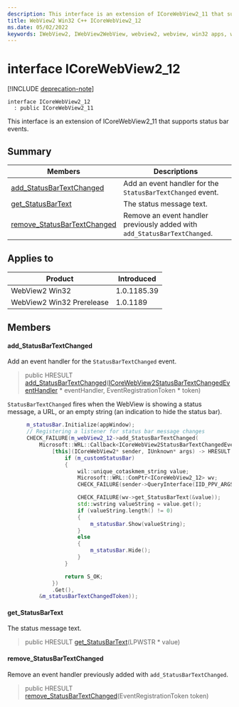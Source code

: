 ```yaml
---
description: This interface is an extension of ICoreWebView2_11 that supports status bar events.
title: WebView2 Win32 C++ ICoreWebView2_12
ms.date: 05/02/2022
keywords: IWebView2, IWebView2WebView, webview2, webview, win32 apps, win32, edge, ICoreWebView2, ICoreWebView2Controller, browser control, edge html, ICoreWebView2_12
---
```


# interface ICoreWebView2_12

[!INCLUDE [deprecation-note](../includes/deprecation-note.md)]

```
interface ICoreWebView2_12
  : public ICoreWebView2_11
```

This interface is an extension of ICoreWebView2_11 that supports status bar events.

## Summary

 Members                        | Descriptions
--------------------------------|---------------------------------------------
[add_StatusBarTextChanged](#add_statusbartextchanged) | Add an event handler for the `StatusBarTextChanged` event.
[get_StatusBarText](#get_statusbartext) | The status message text.
[remove_StatusBarTextChanged](#remove_statusbartextchanged) | Remove an event handler previously added with `add_StatusBarTextChanged`.

## Applies to

Product                         | Introduced
--------------------------------|---------------------------------------------
WebView2 Win32            |    1.0.1185.39
WebView2 Win32 Prerelease |    1.0.1189

## Members

#### add_StatusBarTextChanged

Add an event handler for the `StatusBarTextChanged` event.

> public HRESULT [add_StatusBarTextChanged](#add_statusbartextchanged)([ICoreWebView2StatusBarTextChangedEventHandler](icorewebview2statusbartextchangedeventhandler.md) * eventHandler, EventRegistrationToken * token)

`StatusBarTextChanged` fires when the WebView is showing a status message, a URL, or an empty string (an indication to hide the status bar). 
```cpp
      m_statusBar.Initialize(appWindow);
      // Registering a listener for status bar message changes
      CHECK_FAILURE(m_webView2_12->add_StatusBarTextChanged(
          Microsoft::WRL::Callback<ICoreWebView2StatusBarTextChangedEventHandler>(
              [this](ICoreWebView2* sender, IUnknown* args) -> HRESULT {
                  if (m_customStatusBar)
                  {
                      wil::unique_cotaskmem_string value;
                      Microsoft::WRL::ComPtr<ICoreWebView2_12> wv;
                      CHECK_FAILURE(sender->QueryInterface(IID_PPV_ARGS(&wv)));

                      CHECK_FAILURE(wv->get_StatusBarText(&value));
                      std::wstring valueString = value.get();
                      if (valueString.length() != 0)
                      {
                          m_statusBar.Show(valueString);
                      }
                      else
                      {
                          m_statusBar.Hide();
                      }
                  }

                  return S_OK;
              })
              .Get(),
          &m_statusBarTextChangedToken));
```

#### get_StatusBarText

The status message text.

> public HRESULT [get_StatusBarText](#get_statusbartext)(LPWSTR * value)

#### remove_StatusBarTextChanged

Remove an event handler previously added with `add_StatusBarTextChanged`.

> public HRESULT [remove_StatusBarTextChanged](#remove_statusbartextchanged)(EventRegistrationToken token)

